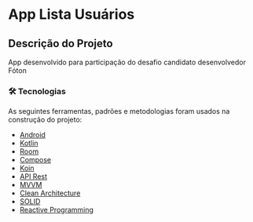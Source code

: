 # App Lista Usuários

## Descrição do Projeto
<p>App desenvolvido para participação do desafio candidato desenvolvedor Fóton</p>

### 🛠 Tecnologias
As seguintes ferramentas, padrões e metodologias foram usados na construção do projeto:

- [Android](https://developer.android.com)
- [Kotlin](https://https://kotlinlang.org)
- [Room](https://developer.android.com/jetpack/androidx/releases/room)
- [Compose](https://developer.android.com/jetpack/androidx/releases/compose)
- [Koin](https://insert-koin.io/)
- [API Rest](https://reqres.in)
- [MVVM](https://en.wikipedia.org/wiki/Model%E2%80%93view%E2%80%93viewmodel)
- [Clean Architecture](https://blog.cleancoder.com/uncle-bob/2012/08/13/the-clean-architecture.html)
- [SOLID](https://en.wikipedia.org/wiki/SOLID)
- [Reactive Programming](https://en.wikipedia.org/wiki/Reactive_programming)

